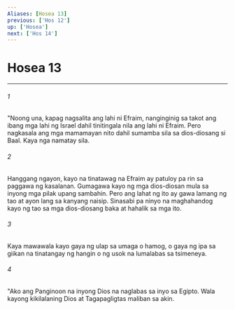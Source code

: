 ```yaml
---
Aliases: [Hosea 13]
previous: ['Hos 12']
up: ['Hosea']
next: ['Hos 14']
---
```

# Hosea 13

***

###### 1
"Noong una, kapag nagsalita ang lahi ni Efraim, nanginginig sa takot ang ibang mga lahi ng Israel dahil tinitingala nila ang lahi ni Efraim. Pero nagkasala ang mga mamamayan nito dahil sumamba sila sa dios-diosang si Baal. Kaya nga namatay sila. 

###### 2
Hanggang ngayon, kayo na tinatawag na Efraim ay patuloy pa rin sa paggawa ng kasalanan. Gumagawa kayo ng mga dios-diosan mula sa inyong mga pilak upang sambahin. Pero ang lahat ng ito ay gawa lamang ng tao at ayon lang sa kanyang naisip. Sinasabi pa ninyo na maghahandog kayo ng tao sa mga dios-diosang baka at hahalik sa mga ito. 

###### 3
Kaya mawawala kayo gaya ng ulap sa umaga o hamog, o gaya ng ipa sa giikan na tinatangay ng hangin o ng usok na lumalabas sa tsimeneya. 

###### 4
"Ako ang Panginoon na inyong Dios na naglabas sa inyo sa Egipto. Wala kayong kikilalaning Dios at Tagapagligtas maliban sa akin. 

###### 5
Kinalinga ko kayo roon sa disyerto, sa tuyong lupain. 

###### 6
Pero pagkatapos ko kayong pagpalain at paunlarin, naging mapagmataas kayo at kinalimutan na ninyo ako.

###### 7-8
Kaya sasalakayin ko kayo at lalapain tulad ng ginagawa ng mabangis na hayop sa kanyang biktima. Lalapain ko kayo gaya ng ginagawa ng leon at ng osong inagawan ng anak. Babantayan ko kayo sa daan at sasalakayin tulad ng hayop na leopardo. 

###### 9
Pupuksain ko kayong mga taga-Israel dahil ako na nagligtas sa inyo ay kinalaban ninyo.

###### 10-11
Nasaan na ngayon ang mga hari at mga pinuno na sa tingin ninyoʼy magliligtas sa inyo? Hiningi ninyo sila sa akin sa pag-aakalang maliligtas nila kayo, at sa galit ko sa inyoʼy ibinigay ko nga ang mga ito, at dahil din sa galit ko, silaʼy kinuha ko. 

###### 12
Hindi ko makakalimutan ang mga kasalanan ninyo. Para itong kasulatang binalot at itinago. 

###### 13
"Binigyan ko kayo ng pagkakataong magbagong-buhay pero tinanggihan ninyo ito dahil mga mangmang kayo. Para kayong sanggol na ayaw lumabas sa sinapupunan ng kanyang ina sa panahon na dapat na siyang lumabas. 

###### 14
Hindi ko kayo ililigtas sa kamatayan. Sa halip sasabihin ko sa kamatayan, 'O kamatayan, nasaan ang iyong mga salot? Nasaan ang iyong kapahamakan na papatay sa kanila?' "Hinding-hindi ko kayo kaaawaan. 

###### 15
Kahit na mas maunlad kayo kaysa sa inyong kapwa, lilipulin ko kayo. Paiihipin ko ang mainit na hanging silangan na nagmumula sa disyerto at matutuyo ang inyong mga bukal at mga balon. At sasamsamin ang inyong mahahalagang pag-aari. 

###### 16
Dapat parusahan ang mga taga-Samaria dahil sa kanilang pagrerebelde sa akin na kanilang Dios. Mamamatay sila sa digmaan. Dudurugin ang kanilang mga sanggol, at lalaslasin ang tiyan ng mga buntis."
